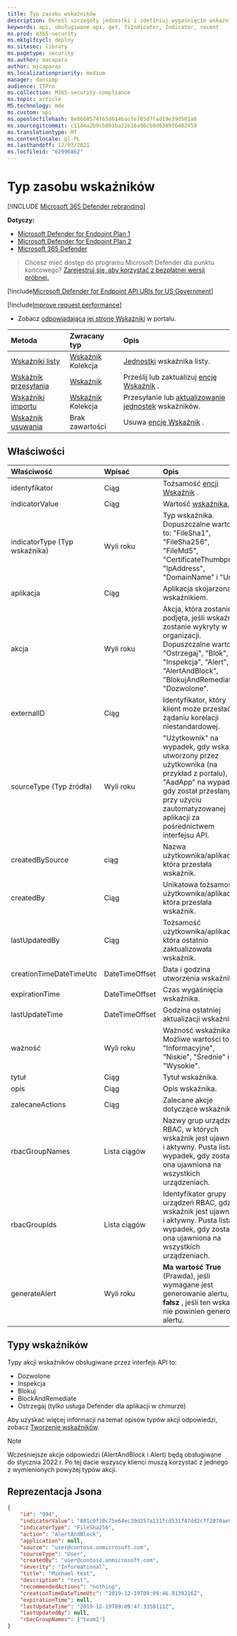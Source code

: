 ```yaml
---
title: Typ zasobu wskaźników
description: Określ szczegóły jednostki i zdefiniuj wygaśnięcie wskaźnika przy użyciu programu Microsoft Defender dla punktu końcowego.
keywords: api, obsługiwane api, get, TiIndicator, Indicator, recent
ms.prod: m365-security
ms.mktglfcycl: deploy
ms.sitesec: library
ms.pagetype: security
ms.author: macapara
author: mjcaparas
ms.localizationpriority: medium
manager: dansimp
audience: ITPro
ms.collection: M365-security-compliance
ms.topic: article
MS.technology: mde
ms.custom: api
ms.openlocfilehash: 8e8660574f65d614bacfe705d7fad19e39d501a6
ms.sourcegitcommit: c11d4a2b9cb891ba22e16a96cb9d6389f6482459
ms.translationtype: MT
ms.contentlocale: pl-PL
ms.lasthandoff: 12/03/2021
ms.locfileid: "62996862"
---
```

# <a name="indicator-resource-type"></a>Typ zasobu wskaźników

[!INCLUDE [Microsoft 365 Defender rebranding](../../includes/microsoft-defender.md)]

**Dotyczy:**

- [Microsoft Defender for Endpoint Plan 1](https://go.microsoft.com/fwlink/?linkid=2154037)
- [Microsoft Defender for Endpoint Plan 2](https://go.microsoft.com/fwlink/?linkid=2154037)
- [Microsoft 365 Defender](https://go.microsoft.com/fwlink/?linkid=2118804)

> Chcesz mieć dostęp do programu Microsoft Defender dla punktu końcowego? [Zarejestruj się, aby korzystać z bezpłatnej wersji próbnej.](https://signup.microsoft.com/create-account/signup?products=7f379fee-c4f9-4278-b0a1-e4c8c2fcdf7e&ru=https://aka.ms/MDEp2OpenTrial?ocid=docs-wdatp-exposedapis-abovefoldlink)

[!include[Microsoft Defender for Endpoint API URIs for US Government](../../includes/microsoft-defender-api-usgov.md)]

[!include[Improve request performance](../../includes/improve-request-performance.md)]

- Zobacz [odpowiadającą jej stronę Wskaźniki](https://securitycenter.windows.com/preferences2/custom_ti_indicators/files) w portalu.

Metoda|Zwracany typ|Opis
:---|:---|:---
[Wskaźniki listy](get-ti-indicators-collection.md)|[Wskaźnik](ti-indicator.md) Kolekcja|[Jednostki](ti-indicator.md) wskaźnika listy.
[Wskaźnik przesyłania](post-ti-indicator.md)|[Wskaźnik](ti-indicator.md)|Prześlij lub zaktualizuj [encję Wskaźnik](ti-indicator.md) .
[Wskaźniki importu](import-ti-indicators.md)|[Wskaźnik](ti-indicator.md) Kolekcja|Przesyłanie lub [aktualizowanie jednostek](ti-indicator.md) wskaźników.
[Wskaźnik usuwania](delete-ti-indicator-by-id.md)|Brak zawartości|Usuwa [encję Wskaźnik](ti-indicator.md) .

## <a name="properties"></a>Właściwości

Właściwość|Wpisać|Opis
:---|:---|:---
identyfikator|Ciąg|Tożsamość [encji Wskaźnik](ti-indicator.md) .
indicatorValue|Ciąg|Wartość [wskaźnika.](ti-indicator.md)
indicatorType (Typ wskaźnika)|Wyli roku|Typ wskaźnika. Dopuszczalne wartości to: "FileSha1", "FileSha256", "FileMd5", "CertificateThumbprint", "IpAddress", "DomainName" i "Url".
aplikacja|Ciąg|Aplikacja skojarzona ze wskaźnikiem.
akcja|Wyli roku|Akcja, która zostanie podjęta, jeśli wskaźnik zostanie wykryty w organizacji. Dopuszczalne wartości: "Ostrzegaj", "Blok", "Inspekcja", "Alert", "AlertAndBlock", "BlokujAndRemediate" i "Dozwolone".
|externalID|Ciąg|Identyfikator, który klient może przesłać w żądaniu korelacji niestandardowej.|
sourceType (Typ źródła)|Wyli roku|"Użytkownik" na wypadek, gdy wskaźnik utworzony przez użytkownika (na przykład z portalu), "AadApp" na wypadek, gdy został przesłany przy użyciu zautomatyzowanej aplikacji za pośrednictwem interfejsu API.
createdBySource|ciąg|Nazwa użytkownika/aplikacji, która przesłała wskaźnik.
createdBy|Ciąg|Unikatowa tożsamość użytkownika/aplikacji, która przesłała wskaźnik.
lastUpdatedBy|Ciąg|Tożsamość użytkownika/aplikacji, która ostatnio zaktualizowała wskaźnik.
creationTimeDateTimeUtc|DateTimeOffset|Data i godzina utworzenia wskaźnika.
expirationTime|DateTimeOffset|Czas wygaśnięcia wskaźnika.
lastUpdateTime|DateTimeOffset|Godzina ostatniej aktualizacji wskaźnika.
ważność|Wyli roku|Ważność wskaźnika. Możliwe wartości to: "Informacyjne", "Niskie", "Średnie" i "Wysokie".
tytuł|Ciąg|Tytuł wskaźnika.
opis|Ciąg|Opis wskaźnika.
zalecaneActions|Ciąg|Zalecane akcje dotyczące wskaźnika.
rbacGroupNames|Lista ciągów|Nazwy grup urządzeń RBAC, w których wskaźnik jest ujawniony i aktywny. Pusta lista na wypadek, gdy zostanie ona ujawniona na wszystkich urządzeniach.
rbacGroupIds|Lista ciągów|Identyfikator grupy urządzeń RBAC, gdzie wskaźnik jest ujawniony i aktywny. Pusta lista na wypadek, gdy zostanie ona ujawniona na wszystkich urządzeniach.
generateAlert|Wyli roku|**Ma wartość True** (Prawda), jeśli wymagane jest generowanie alertu, **fałsz** , jeśli ten wskaźnik nie powinien generować alertu.

## <a name="indicator-types"></a>Typy wskaźników

Typy akcji wskaźników obsługiwane przez interfejs API to:

- Dozwolone
- Inspekcja
- Blokuj
- BlockAndRemediate
- Ostrzegaj (tylko usługa Defender dla aplikacji w chmurze)

Aby uzyskać więcej informacji na temat opisów typów akcji odpowiedzi, zobacz [Tworzenie wskaźników](manage-indicators.md).

> [!Note]
>
> Wcześniejsze akcje odpowiedzi (AlertAndBlock i Alert) będą obsługiwane do stycznia 2022 r. Po tej dacie wszyscy klienci muszą korzystać z jednego z wymienionych powyżej typów akcji.

## <a name="json-representation"></a>Reprezentacja Jsona

```json
{
    "id": "994",
    "indicatorValue": "881c0f10c75e64ec39d257a131fcd531f47dd2cff2070ae94baa347d375126fd",
    "indicatorType": "FileSha256",
    "action": "AlertAndBlock",
    "application": null,
    "source": "user@contoso.onmicrosoft.com",
    "sourceType": "User",
    "createdBy": "user@contoso.onmicrosoft.com",
    "severity": "Informational",
    "title": "Michael test",
    "description": "test",
    "recommendedActions": "nothing",
    "creationTimeDateTimeUtc": "2019-12-19T09:09:46.9139216Z",
    "expirationTime": null,
    "lastUpdateTime": "2019-12-19T09:09:47.3358111Z",
    "lastUpdatedBy": null,
    "rbacGroupNames": ["team1"]
}
```
